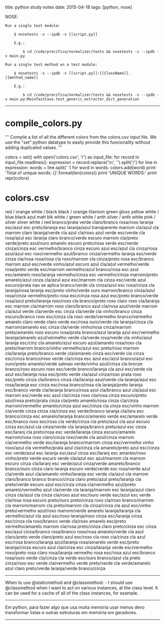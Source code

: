 title: python study notes
date: 2015-04-18
tags: [python, nose]



NOSE:

    Run a single test module:

        $ nosetests -s --ipdb -v [[script.py]]

        E.g.:

            $ cd /code/precifica/normalizer/tests && nosetests -s --ipdb -v main.py

    Run a single test method on a test module:

        $ nosetests -s --ipdb -v [[script.py]]:[[ClassName]].[[method_name]]

        E.g.:

            $ cd /code/precifica/normalizer/tests && nosetests -s --ipdb -v main.py:MainTestCase.test_generic_extractor_dict_generation

---

# compile_colors.py

''' Compile a list of all the different colors from the colors.csv
input file. We use the "set" python datatype to easily provide
this funcionality without adding duplicated values. '''

colors = set()
with open('colors.csv', 'r') as input_file:
    for record in input_file.readlines():
        expression = record.replace('\n', '').split('/')
        for line in expression:
            words = line.split(' ')
            for word in words:
                colors.add(word)
    print 'Total of unique words: {}'.format(len(colors))
    print 'UNIQUE WORDS:'
    print repr(colors)

# colors.csv
red / orange
white / black
black / orange
titanium
green
gloss
yellow
white / blue
black
azul
matt blk
white / green
white / anth
silver / anth
white
pink / silver
silver
white / red
branco/prata
verde claro/branco
rosa/roxo
laranja esc/azul esc
preto/laranja esc
laranja/azul
transparente
marrom cla/azul cla
marrom claro
laranja/verde cla
azul cla/roxo
azul
verde esc/verde cla
rosa/azul esc
laranja claro
branco/verde escuro
marrom cla/preto
verde/preto
azul/ouro
amarelo escuro
preto/rosa
verde esc/verde
cinza/cinza esc
vermelho/branco
cinza escuro
azul esc/azul cla
cinza/rosa
azul/azul esc
roxo/vermelho
azul/branco
cinza/vermelho
laranja esc/verde
cinza cla/rosa
rosa/rosa cla
roxo/marrom cla
cinza/preto
rosa esc/branco
marrom
azul esc/verde
vinho/azul escuro
azul cla/azul
vermelho/verde
rosa/preto
verde esc/marrom
vermelho/azul
branco/rosa esc
azul esc/amarelo
roxo/laranja
vermelho/cinza esc
vermelho/cinza
marrom/preto
amarelo/azul
cinza cla/azul
azul esc/marrom cla
cinza esc/verde
azul escuro/prata
nao se aplica
branco/verde cla
cinza/azul esc
rosa/cinza cla
laranja/rosa
laranja esc/preto
vinho/verde
ouro
marrom/branco
cinza/azul
rosa/cinza
vermelho/preto
rosa esc/cinza
rosa
azul esc/preto
branco/verde
rosa/azul
preto/laranja
roxo/roxo cla
branco/preto
roxo claro
roxo cla/laranja esc
marrom cla/marrom
roxo claro/branco
azul cla/rosa
azul/verde
marrom cla/azul
verde cla/verde esc
cinza cla/verde cla
vinho/branco
cinza escuro/branco
roxo esc/cinza cla
roxo
verde/vermelho
branco/vermelho
amarelo claro
verde claro
verde esc/rosa
ouro/verde cla
laranja/cinza cla
marrom/amarelo esc
cinza cla/verde
vinho/rosa
cinza/marrom
preto/amarelo
roxo escuro
rosa/prata
branco/azul
laranja
azul esc/vermelho
laranja/amarelo
azul/vermelho
verde cla/verde
rosa/verde cla
vinho/azul
laranja esc/cinz cla
amarelo/azul escuro
azul/amarelo
rosa/roxo cla
preto/marrom
branco/vinho
vermelho/azul esc
preto/roxo
marrom cla/laranja
preto/branco
verde cla/amarelo
cinza esc/verde cla
cinza esc/cinza
branco/roxo
verde cla/cinza esc
azul esc/azul
branco/azul esc
ouro/preto
amarelo/verde
salmao
verde/vinho
azul/cinza cla
bronze
branco/roxo escuro
roxo esc/verde
branco/laranja cla
azul esc/verde cla
azul esc/laranja
rosa esc/preto
verde cla/azul
cinza/roxo
prata
roxo esc/preto
cinza cla/branco
cinza cla/laranja
azul/verde cla
laranja/azul esc
rosa/laranja esc
cinza esc/rosa
branco/rosa cla
laranja/preto
laranja esc/branco
verde cla/laranja
branco/rosa
azul cla/branco
azul cla/azul esc
marrom esc/verde esc
azul cla/cinza
roxo cla/rosa
cinza escuro/preto
azul/rosa
preto/prata
cinza cla/preto
amarelo/rosa
cinza cla/cinza
marrom/vermelho
amarelo/cinza
azul esc/cinza cla
cinza esc/vinho
marrom cla/verde
cinza
cinza cla/cinza esc
verde/branco
laranja cla/lara esc
branco/cinza esc
amarelo/laranja
branco/amarelo
verde esc/amarelo
verde esc/branco
roxo esc/roxo cla
verde/cinza cla
preto/azul cla
azul escuro
cinza esc/azul cla
cinza/verde cla
laranja/branco
preto/azul esc
cinza esc/laranj cla
preto/rosa esc
verde/laranja
cinza escuro/amarelo
marrom/rosa
roxo claro/cinza
roxo/verde cla
azul/cinza
marrom cla/vermelho
verde esc/laranja
branco/marrom
cinza esc/vermelho
vinho
roxo/azul cla
vermelho/prata
azul cla/cinza cla
amarelo/preto
azul esc/cinza esc
verde/azul esc
laranja esc/azul
cinza esc/laranj esc
amarelo/roxo
vinho/preto
verde escuro
verde cla/azul esc
azul/marrom cla
marrom escuro
cinza cla/laranj esc
verde/azul
cinza/verde
amarelo/branco
branco/ouro
cinza claro
laranja escuro
verde/verde esc
rosa/verde
azul cla/verde
azul cla/amarelo
vinho/laranja esc
verde cla/azul cla
marrom claro/branco
branco
branco/cinza claro
preto/azul
preto/laranja cla
preto/verde escuro
azul esc/cinza
cinza cla/vermelho
azul/preto
amarelo/vermelho
azul cla/verde cla
laranja/marrom esc
laranja/azul claro
cinza cla/azul cla
cinza cla/roxo
azul esc/ouro
verde esc/azul esc
verde cla/rosa
rosa escuro
preto/ouro
preto/cinza
roxo cla/roxo
branco/marrom cla
marrom/marrom cla
preto/marrom cla
cinza/cinza cla
azul esc/vinho
preto/vermelho
azul/roxo
marrom/verde
amarelo
laranja/laranja cla
vermelho/azul cla
azul esc/roxo
laranja/roxo
cinza esc/laranja
cinza esc/cinza cla
roxo/branco
verde cla/roxo
amarelo esc/preto
vermelho/amarelo
marrom cla/rosa
preto/cinza claro
preto/cinza esc
cinza esc/azul
cinza/branco
rosa/branco
roxo/rosa
amarelo/verde cla
azul claro/preto
verde claro/preto
azul esc/roxo cla
roxo cla/cinza cla
azul esc/rosa
branco/laranja
azul/laranja
rosa/amarelo
verde esc/preto
laranja/cinza escuro
azul cla/cinza esc
cinza/laranja
verde esc/vermelho
roxo/preto
rosa claro
rosa/laranja
vermelho
rosa esc/rosa
azul esc/branco
rosa/ouro
verde cla/cinza cla
verde esc/ouro
branco/azul cla
preto
cinza/roxo esc
verde cla/vermelho
verde
preto/verde cla
verde/amarelo
azul claro
preto/verde
laranja/verde
branco/cinza

---

When to use @staticmethod and @classmethod:
    - I should use @classmethod when I want to act on various instances, at the class level. It can be used for a cache of all of the class instances, for example.

---

Em python, para fazer algo que usa muita memória usar menos devo transformar listas e outras estruturas em memória em geradores.

---


